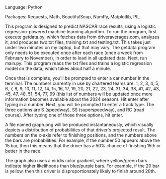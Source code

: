 Language: Python

Packages: Requests, Math, BeautifulSoup, NumPy, Matplotlib, PIL

This program is designed to predict NASCAR race results, using a logistic regression-powered machine learning algorithm. To run the program, first execute getdata.py, which fetches data from driveraverages.com, analyzes it, and produces two txt files, training.txt and testing.txt. This takes just under two minutes on my laptop, but that may vary. The getdata program only needs to be executed once after each race (once a week from February to November), in order to load in all updated data. Next, run main.py. This program reads the txt files and trains a logistic regression model on the data, which takes about half a minute. 

Once that is complete, you'll be prompted to enter a car number in the terminal. The numbers currently in use by chartered teams are: 1, 2, 3, 4, 5, 6, 7, 8, 9, 10, 11, 12, 14, 15, 16, 17, 19, 20, 21, 22, 23, 24, 31, 34, 38, 41, 42, 43, 45, 47, 48, 51, 54, 77, 99 (this list of numbers will be updated once more information becomes available about the 2024 season). Hit enter after typing in a number. Next, you will be prompted to enter a track type. The three options are S (speedway), SS (superspeedway), and RC (road course). After typing one of those three options, hit enter. 

A file named graph.png will be produced instantaneously, which visually depicts a distribution of probabilities of that driver's projected result. The numbers on the x-axis refer to finishing positions, and the numbers above the bars are probabilities. For example, if the number 50 appears above the 15 bar, then this means that the driver has a 50% chance of finishing 15th or better in the race. 

The graph also uses a viridis color gradient, where yellow/green bars indicate higher likelihoods than blue/purple bars. For example, if the 20 bar is yellow, then this driver is disproportionately likely to finish around 20th. 

